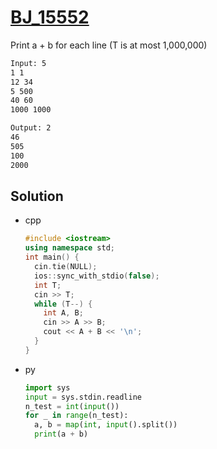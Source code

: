 # [BJ_15552](https://acmicpc.net/problem/15552)

Print a + b for each line (T is at most 1,000,000)

```txt
Input: 5
1 1
12 34
5 500
40 60
1000 1000

Output: 2
46
505
100
2000
```

## Solution

* cpp

  ```cpp
  #include <iostream>
  using namespace std;
  int main() {
    cin.tie(NULL);
    ios::sync_with_stdio(false);
    int T;
    cin >> T;
    while (T--) {
      int A, B;
      cin >> A >> B;
      cout << A + B << '\n';
    }
  }
  ```

* py

  ```py
  import sys
  input = sys.stdin.readline
  n_test = int(input())
  for _ in range(n_test):
    a, b = map(int, input().split())
    print(a + b)
  ```
